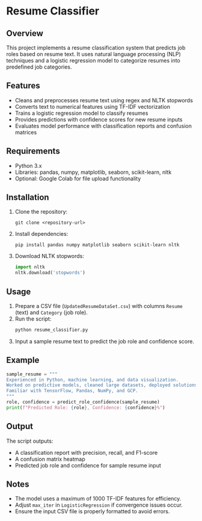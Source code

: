 # Resume Classifier

## Overview
This project implements a resume classification system that predicts job roles based on resume text. It uses natural language processing (NLP) techniques and a logistic regression model to categorize resumes into predefined job categories.

## Features
- Cleans and preprocesses resume text using regex and NLTK stopwords
- Converts text to numerical features using TF-IDF vectorization
- Trains a logistic regression model to classify resumes
- Provides predictions with confidence scores for new resume inputs
- Evaluates model performance with classification reports and confusion matrices

## Requirements
- Python 3.x
- Libraries: pandas, numpy, matplotlib, seaborn, scikit-learn, nltk
- Optional: Google Colab for file upload functionality

## Installation
1. Clone the repository:
   ```
   git clone <repository-url>
   ```
2. Install dependencies:
   ```
   pip install pandas numpy matplotlib seaborn scikit-learn nltk
   ```
3. Download NLTK stopwords:
   ```python
   import nltk
   nltk.download('stopwords')
   ```

## Usage
1. Prepare a CSV file (`UpdatedResumeDataSet.csv`) with columns `Resume` (text) and `Category` (job role).
2. Run the script:
   ```bash
   python resume_classifier.py
   ```
3. Input a sample resume text to predict the job role and confidence score.

## Example
```python
sample_resume = """
Experienced in Python, machine learning, and data visualization.
Worked on predictive models, cleaned large datasets, deployed solutions using Flask and cloud.
Familiar with TensorFlow, Pandas, NumPy, and GCP.
"""
role, confidence = predict_role_confidence(sample_resume)
print(f"Predicted Role: {role}, Confidence: {confidence}%")
```

## Output
The script outputs:
- A classification report with precision, recall, and F1-score
- A confusion matrix heatmap
- Predicted job role and confidence for sample resume input

## Notes
- The model uses a maximum of 1000 TF-IDF features for efficiency.
- Adjust `max_iter` in `LogisticRegression` if convergence issues occur.
- Ensure the input CSV file is properly formatted to avoid errors.
